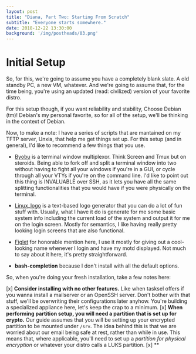 ```yaml
---
layout: post
title: "Diana, Part Two: Starting From Scratch"
subtitle: "Everyone starts somewhere."
date: 2018-12-22 13:30:00
background: '/img/postheads/03.png'
---
```


# Initial Setup

So, for this, we're going to assume you have a completely blank slate. A old standby PC, a new VM, whatever. And we're going to assume that, for the time being, you're using an updated (read: civilized) version of your favorite distro.

For this setup though, if you want reliability and stability, Choose Debian (tm)! Debian's my personal favorite, so for all of the setup, we'll be thinking in the context of Debian.

Now, to make a note: I have a series of scripts that are mantained on my TFTP server, Unxia, that help me get things set up. For this setup (and in general), I'd like to recommend a few things that you use.

 * [Byobu](http://byobu.co/) is a terminal window multiplexor. Think Screen and Tmux but on steroids. Being able to fork off and split a terminal window into two without having to fight all your windows if you're in a GUI, or cycle through all your VTYs if you're on the command line. I'd like to point out this thing is INVALUABLE over SSH, as it lets you have all the same splitting functionalities that you would have if you were physically on the terminal.

 * [Linux_logo](http://www.deater.net/weave/vmwprod/linux_logo/) is a text-based logo generator that you can do a lot of fun stuff with. Usually, what I have it do is generate for me some basic system info including the current load of the system and output it for me on the login screen. Mostly for semantics, I like having really pretty looking login screens that are also functional.

 * [Figlet](http://www.figlet.org/) for honorable mention here, I use it mostly for giving out a cool-looking name whenever I login and have my motd displayed. Not much to say about it here, it's pretty straightforward.

 * **bash-completion** because I don't install with all the default options.

So, when you're doing your fresh installation, take a few notes here:

 [x] **Consider installing with no other features.** Like when tasksel offers if you wanna install a mailserver or an OpenSSH server. Don't bother with that stuff, we'll be overwriting their configurations later anyhow. You're building a specialized appliance here, let's keep the crap to a minimum.
 [x] **When performing partition setup, you will need a partition that is set up for crypto.** Our guide assumes that you will be setting up your encrypted partition to be mounted under ```/srv```. The idea behind this is that we are worried about our email being safe at rest, rather than while in use. This means that, where applicable, you'll need to set up a *partition for physical encryption* or whatever your distro calls a LUKS partition.
 [x] **
